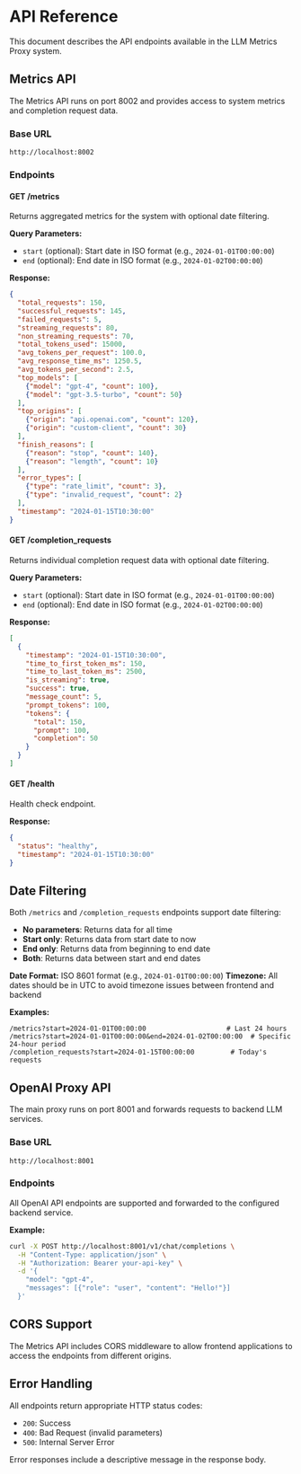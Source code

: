 # API Reference

This document describes the API endpoints available in the LLM Metrics Proxy system.

## Metrics API

The Metrics API runs on port 8002 and provides access to system metrics and completion request data.

### Base URL
```
http://localhost:8002
```

### Endpoints

#### GET /metrics
Returns aggregated metrics for the system with optional date filtering.

**Query Parameters:**
- `start` (optional): Start date in ISO format (e.g., `2024-01-01T00:00:00`)
- `end` (optional): End date in ISO format (e.g., `2024-01-02T00:00:00`)

**Response:**
```json
{
  "total_requests": 150,
  "successful_requests": 145,
  "failed_requests": 5,
  "streaming_requests": 80,
  "non_streaming_requests": 70,
  "total_tokens_used": 15000,
  "avg_tokens_per_request": 100.0,
  "avg_response_time_ms": 1250.5,
  "avg_tokens_per_second": 2.5,
  "top_models": [
    {"model": "gpt-4", "count": 100},
    {"model": "gpt-3.5-turbo", "count": 50}
  ],
  "top_origins": [
    {"origin": "api.openai.com", "count": 120},
    {"origin": "custom-client", "count": 30}
  ],
  "finish_reasons": [
    {"reason": "stop", "count": 140},
    {"reason": "length", "count": 10}
  ],
  "error_types": [
    {"type": "rate_limit", "count": 3},
    {"type": "invalid_request", "count": 2}
  ],
  "timestamp": "2024-01-15T10:30:00"
}
```

#### GET /completion_requests
Returns individual completion request data with optional date filtering.

**Query Parameters:**
- `start` (optional): Start date in ISO format (e.g., `2024-01-01T00:00:00`)
- `end` (optional): End date in ISO format (e.g., `2024-01-02T00:00:00`)

**Response:**
```json
[
  {
    "timestamp": "2024-01-15T10:30:00",
    "time_to_first_token_ms": 150,
    "time_to_last_token_ms": 2500,
    "is_streaming": true,
    "success": true,
    "message_count": 5,
    "prompt_tokens": 100,
    "tokens": {
      "total": 150,
      "prompt": 100,
      "completion": 50
    }
  }
]
```

#### GET /health
Health check endpoint.

**Response:**
```json
{
  "status": "healthy",
  "timestamp": "2024-01-15T10:30:00"
}
```

## Date Filtering

Both `/metrics` and `/completion_requests` endpoints support date filtering:

- **No parameters**: Returns data for all time
- **Start only**: Returns data from start date to now
- **End only**: Returns data from beginning to end date
- **Both**: Returns data between start and end dates

**Date Format:** ISO 8601 format (e.g., `2024-01-01T00:00:00`)
**Timezone:** All dates should be in UTC to avoid timezone issues between frontend and backend

**Examples:**
```
/metrics?start=2024-01-01T00:00:00                    # Last 24 hours
/metrics?start=2024-01-01T00:00:00&end=2024-01-02T00:00:00  # Specific 24-hour period
/completion_requests?start=2024-01-15T00:00:00         # Today's requests
```

## OpenAI Proxy API

The main proxy runs on port 8001 and forwards requests to backend LLM services.

### Base URL
```
http://localhost:8001
```

### Endpoints
All OpenAI API endpoints are supported and forwarded to the configured backend service.

**Example:**
```bash
curl -X POST http://localhost:8001/v1/chat/completions \
  -H "Content-Type: application/json" \
  -H "Authorization: Bearer your-api-key" \
  -d '{
    "model": "gpt-4",
    "messages": [{"role": "user", "content": "Hello!"}]
  }'
```

## CORS Support

The Metrics API includes CORS middleware to allow frontend applications to access the endpoints from different origins.

## Error Handling

All endpoints return appropriate HTTP status codes:
- `200`: Success
- `400`: Bad Request (invalid parameters)
- `500`: Internal Server Error

Error responses include a descriptive message in the response body.
